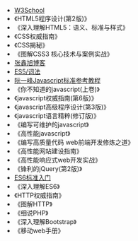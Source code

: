 * [W3School](http://www.w3school.com.cn)
* 《HTML5程序设计(第2版)》
* 《深入理解HTML5：语义、标准与样式》
* 《CSS权威指南》
* 《CSS揭秘》
* 《图解CSS3 核心技术与案例实战》
*  [张鑫旭博客](http://zhangxinxu.com)
* [ES5/词法](https://www.w3.org/html/ig/zh/wiki/ES5)
* [阮一峰Javascript标准参考教程](http://javascript.ruanyifeng.com)
* 《你不知道的javascript(上卷)》
* 《javascript权威指南(第6版)》
* 《javascript高级程序设计(第3版)》
* 《javascript语言精粹(修订版)》
* 《编写可维护的javascript》
* 《高性能javascript》
* 《编写高质量代码 web前端开发修炼之道》
* 《高性能网站建设指南》
* 《高性能响应式web开发实战》
* 《锋利的jQuery(第2版)》
* [ES6标准入门](http://es6.ruanyifeng.com/)
* 《深入理解ES6》
* 《HTTP权威指南》
* 《图解HTTP》
* 《细说PHP》
* 《深入理解Bootstrap》
* 《移动web手册》

